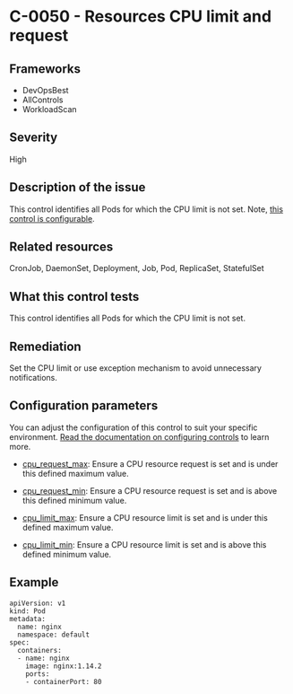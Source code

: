 # C-0050 - Resources CPU limit and request

## Frameworks
* DevOpsBest
* AllControls
* WorkloadScan
 
## Severity
High

## Description of the issue
This control identifies all Pods for which the CPU limit is not set. Note, [this control is configurable](#configuration-parameters).
 
## Related resources
CronJob, DaemonSet, Deployment, Job, Pod, ReplicaSet, StatefulSet
 
## What this control tests 
This control identifies all Pods for which the CPU limit is not set.
 
## Remediation
Set the CPU limit or use exception mechanism to avoid unnecessary notifications.
 
## Configuration parameters 
 You can adjust the configuration of this control to suit your specific environment. [Read the documentation on configuring controls](../frameworks-and-controls/configuring-controls.md) to learn more.
 
* [cpu_request_max](../frameworks-and-controls/configuring-controls.md#cpu_request_max):
Ensure a CPU resource request is set and is under this defined maximum value.
 
* [cpu_request_min](../frameworks-and-controls/configuring-controls.md#cpu_request_min):
Ensure a CPU resource request is set and is above this defined minimum value.
 
* [cpu_limit_max](../frameworks-and-controls/configuring-controls.md#cpu_limit_max):
Ensure a CPU resource limit is set and is under this defined maximum value.
 
* [cpu_limit_min](../frameworks-and-controls/configuring-controls.md#cpu_limit_min):
Ensure a CPU resource limit is set and is above this defined minimum value.
 
## Example
```
apiVersion: v1
kind: Pod
metadata:
  name: nginx
  namespace: default
spec:
  containers:
  - name: nginx
    image: nginx:1.14.2
    ports:
    - containerPort: 80
```
